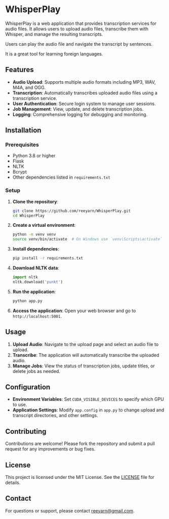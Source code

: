 # WhisperPlay

WhisperPlay is a web application that provides transcription services for audio files. It allows users to upload audio files, transcribe them with Whisper, and manage the resulting transcripts.

Users can play the audio file and navigate the transcript by sentences.

It is a great tool for learning foreign languages.

## Features

- **Audio Upload**: Supports multiple audio formats including MP3, WAV, M4A, and OGG.
- **Transcription**: Automatically transcribes uploaded audio files using a transcription service.
- **User Authentication**: Secure login system to manage user sessions.
- **Job Management**: View, update, and delete transcription jobs.
- **Logging**: Comprehensive logging for debugging and monitoring.

## Installation

### Prerequisites

- Python 3.8 or higher
- Flask
- NLTK
- Bcrypt
- Other dependencies listed in `requirements.txt`

### Setup

1. **Clone the repository**:
   ```bash
   git clone https://github.com/reeyarn/WhisperPlay.git
   cd WhisperPlay
   ```

2. **Create a virtual environment**:
   ```bash
   python -m venv venv
   source venv/bin/activate  # On Windows use `venv\Scripts\activate`
   ```

3. **Install dependencies**:
   ```bash
   pip install -r requirements.txt
   ```

4. **Download NLTK data**:
   ```python
   import nltk
   nltk.download('punkt')
   ```

5. **Run the application**:
   ```bash
   python app.py
   ```

6. **Access the application**:
   Open your web browser and go to `http://localhost:5001`.

## Usage

1. **Upload Audio**: Navigate to the upload page and select an audio file to upload.
2. **Transcribe**: The application will automatically transcribe the uploaded audio.
3. **Manage Jobs**: View the status of transcription jobs, update titles, or delete jobs as needed.

## Configuration

- **Environment Variables**: Set `CUDA_VISIBLE_DEVICES` to specify which GPU to use.
- **Application Settings**: Modify `app.config` in `app.py` to change upload and transcript directories, and other settings.

## Contributing

Contributions are welcome! Please fork the repository and submit a pull request for any improvements or bug fixes.

## License

This project is licensed under the MIT License. See the [LICENSE](LICENSE) file for details.

## Contact

For questions or support, please contact [reeyarn@gmail.com](mailto:reeyarn@gmail.com).
